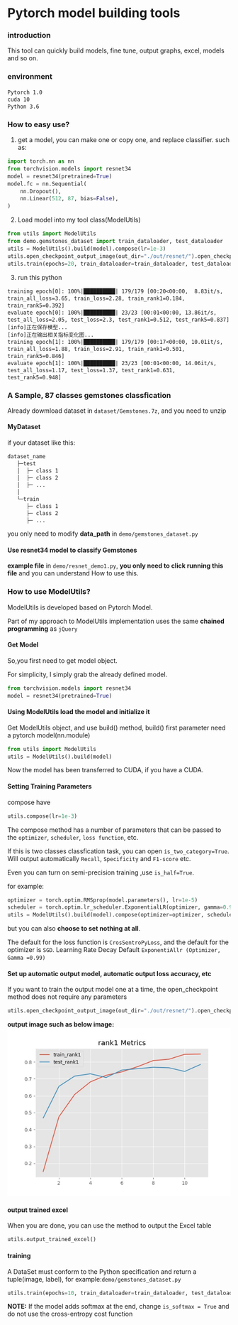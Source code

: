 
# Pytorch model building tools

### introduction
This tool can quickly build models, fine tune, output graphs, excel, models and so on.

### environment
```
Pytorch 1.0
cuda 10
Python 3.6
```
### How to easy use?

1.  get a model, you can make one or copy one, and replace classifier. such as:
```python
import torch.nn as nn
from torchvision.models import resnet34
model = resnet34(pretrained=True)
model.fc = nn.Sequential(
    nn.Dropout(),
    nn.Linear(512, 87, bias=False),
)
```

2.  Load model into my tool class(ModelUtils)
```python
from utils import ModelUtils
from demo.gemstones_dataset import train_dataloader, test_dataloader
utils = ModelUtils().build(model).compose(lr=1e-3)
utils.open_checkpoint_output_image(out_dir="./out/resnet/").open_checkpoint(only_best=True)
utils.train(epochs=20, train_dataloader=train_dataloader, test_dataloader=test_dataloader)
```

3.  run this python 
``` console
training epoch[0]: 100%|██████████| 179/179 [00:20<00:00,  8.83it/s, train_all_loss=3.65, train_loss=2.28, train_rank1=0.184, train_rank5=0.392]
evaluate epoch[0]: 100%|██████████| 23/23 [00:01<00:00, 13.86it/s, test_all_loss=2.05, test_loss=2.3, test_rank1=0.512, test_rank5=0.837]
[info]正在保存模型...
[info]正在输出相关指标变化图...
training epoch[1]: 100%|██████████| 179/179 [00:17<00:00, 10.01it/s, train_all_loss=1.88, train_loss=2.91, train_rank1=0.501, train_rank5=0.846]
evaluate epoch[1]: 100%|██████████| 23/23 [00:01<00:00, 14.06it/s, test_all_loss=1.17, test_loss=1.37, test_rank1=0.631, test_rank5=0.948]
```

### A Sample, 87 classes gemstones classfication
Already dowmload dataset in ```dataset/Gemstones.7z```, and you need to unzip

#### MyDataset
if your dataset like this:
```
dataset_name
   ├─test
   │  ├─ class 1
   │  ├─ class 2
   │  ├─ ...
   │
   └─train
      ├─ class 1
      ├─ class 2
      ├─ ...
```
you only need to modify **data_path** in ```demo/gemstones_dataset.py```

#### Use resnet34 model to classify Gemstones
**example file** in ```demo/resnet_demo1.py```,
**you only need to click running this file** and you can understand How to use this.



### How to use ModelUtils?
ModelUtils is developed based on Pytorch Model.

Part of my approach to ModelUtils implementation uses the same **chained programming** as ```jQuery```

#### Get Model
So,you first need to get model object.

For simplicity, I simply grab the already defined model.

```python
from torchvision.models import resnet34
model = resnet34(pretrained=True)
```

#### Using ModelUtils load the model and initialize it
Get ModelUtils object, and use build() method, 
build() first parameter need a pytorch model(nn.module)
```python
from utils import ModelUtils
utils = ModelUtils().build(model)
```
Now the model has been transferred to CUDA, if you have a CUDA.

#### Setting Training Parameters
compose have 
```python
utils.compose(lr=1e-3)
```
The compose method has a number of parameters that can be passed to the `optimizer`, `scheduler`, 
`loss function`, etc. 

If this is two classes classfication task, you can open `is_two_category=True`.
Will output automatically `Recall`, `Specificity` and `F1-score` etc.

Even you can turn on semi-precision training ,use `is_half=True`.

for example:
```python
optimizer = torch.optim.RMSprop(model.parameters(), lr=1e-5)
scheduler = torch.optim.lr_scheduler.ExponentialLR(optimizer, gamma=0.95)
utils = ModelUtils().build(model).compose(optimizer=optimizer, scheduler=scheduler,is_two_category=True)
```

but you can also **choose to set nothing at all**. 

The default for the loss function is `CrosSentroPyLoss`, 
and the default for the optimizer is `SGD`. 
Learning Rate Decay Default `ExponentiAllr (Optimizer, Gamma =0.99)`

#### Set up automatic output model, automatic output loss accuracy, etc
If you want to train the output model one at a time, the open_checkpoint method does not require any parameters
```python
utils.open_checkpoint_output_image(out_dir="./out/resnet/").open_checkpoint(only_best=True)
```
**output image such as below image:**
![IMAGE](./demo/out/resnet/rank1_Image.jpg)

#### output trained excel
When you are done, you can use the method to output the Excel table
```python
utils.output_trained_excel()
```

#### training
A DataSet must conform to the Python specification and return a  tuple(image, label), 
for example:```demo/gemstones_dataset.py```

```python
utils.train(epochs=10, train_dataloader=train_dataloader, test_dataloader=test_dataloader)
```

**NOTE:** If the model adds softmax at the end, 
change `is_softmax = True` and do not use the cross-entropy cost function












